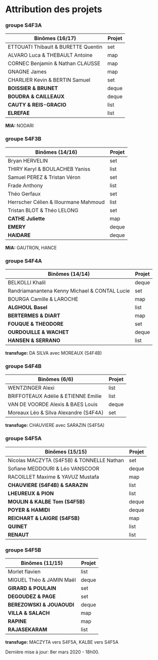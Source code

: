 # Attribution des projets

### groupe S4F3A

| Binômes (16/17)| Projet
|---|---
| ETTOUATI Thibault & BURETTE Quentin | set
| ALVARO Luca & THEBAULT Antoine | map
| CORNEC Benjamin & Nathan CLAUSSE | map
| GNAGNE James | map
| CHARLIER Kevin & BERTIN Samuel | set
| **BOISSIER & BRUNET** | deque
| **BOUDRA & CAILLEAUX** | deque
| **CAUTY & REIS-GRACIO** | list
| **ELREFAE** | list

**MIA:** NODARI

### groupe S4F3B

| Binômes (14/16) | Projet
|---|---
| Bryan HERVELIN | set
| THIRY Keryl & BOULACHEB Yaniss | list
| Samuel PEREZ & Tristan Véron | set
| Frade Anthony | list
| Théo Gerfaux | set
| Herrscher Célien & Illourmane Mahmoud | list
| Tristan BLOT & Théo LELONG | set
| **CATHE Juliette** | map
| **EMERY** | deque
| **HAIDARE** | deque

**MIA:** GAUTRON, HANCE

### groupe S4F4A

| Binômes (14/14) | Projet
|---|---
| BELKOLLI Khalil | deque
| Randriamanantena Kenny Michael & CONTAL Lucie | set
| BOURGA Camille & LAROCHE | map
| **ALGHOUL Basel** | list
| **BERTERMES & DIART** | map
| **FOUQUE & THEODORE** | set
| **OURDOUILLE & WACHET** | deque
| **HANSEN & SERRANO** | list

**transfuge:** DA SILVA avec MOREAUX (S4F4B)

### groupe S4F4B

| Binômes (6/6) | Projet
|---|---
| WENTZINGER Alexi | list
| BRIFFOTEAUX Adélie & ETIENNE Emilie | list
| VAN DE VOORDE Alexis & BAES Louis | deque
| Moreaux Léo & Silva Alexandre (S4F4A) | set

**transfuge:** CHAUVIERE avec SARAZIN (S4F5A)

### groupe S4F5A

| Binômes (15/15) | Projet
|---|---
| Nicolas MACZYTA (S4F5B) & TONNELLE Nathan | set
| Sofiane MEDDOURI & Léo VANSCOOR | deque
| RACOILLET Maxime & YAVUZ Mustafa | map
| **CHAUVIERE (S4F4B) & SARAZIN** | list
| **LHEUREUX & PION** | list
| **MOULIN & KALBE Tom (S4F5B)** | deque
| **POYER & HAMIDI** | deque
| **REICHART & LAIGRE (S4F5B)** | map
| **QUINET** | list
| **RENAUT** | list

### groupe S4F5B

| Binômes (11/15) | Projet
|---|---
| Morlet flavien | list
| MIGUEL Théo & JAMIN Maël | deque
| **GIRARD & POULAIN** | set
| **DEGOUDEZ & PAGE** | set
| **BEREZOWSKI & JOUAOUDI** | deque
| **VILLA & SALACH** | map
| **RAPINE** | map
| **RAJASEKARAM** | list

**transfuge:** MACZYTA vers S4F5A, KALBE vers S4F5A

Dernière mise à jour: 8er mars 2020 - 18h00.
